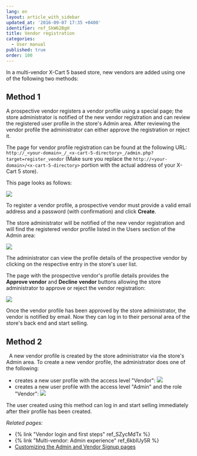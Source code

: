 ```yaml
---
lang: en
layout: article_with_sidebar
updated_at: '2016-09-07 17:35 +0400'
identifier: ref_SkW62BgH
title: Vendor registration
categories:
  - User manual
published: true
order: 100
---
```


In a multi-vendor X-Cart 5 based store, new vendors are added using one of the following two methods:

## Method 1

A prospective vendor registers a vendor profile using a special page; the store administrator is notified of the new vendor registration and can review the registered user profile in the store's Admin area. After reviewing the vendor profile the administrator can either approve the registration or reject it.

The page for vendor profile registration can be found at the following URL: 
`http://_<your-domain>_/_<x-cart-5-directory>_/admin.php?target=register_vendor`
(Make sure you replace the `http://<your-domain>/<x-cart-5-directory>` portion with the actual address of your X-Cart 5 store).

This page looks as follows:

**![]({{site.baseurl}}/attachments/8749143/8716877.png)**

To register a vendor profile, a prospective vendor must provide a valid email address and a password (with confirmation) and click **Create**.

The store administrator will be notified of the new vendor registration and will find the registered vendor profile listed in the Users section of the Admin area:

![]({{site.baseurl}}/attachments/8749143/8716878.png)

The administrator can view the profile details of the prospective vendor by clicking on the respective entry in the store's user list.

The page with the prospective vendor's profile details provides the **Approve vendor** and **Decline** **vendor** buttons allowing the store administrator to approve or reject the vendor registration:

![]({{site.baseurl}}/attachments/8749143/8716879.png)

Once the vendor profile has been approved by the store administrator, the vendor is notified by email. Now they can log in to their personal area of the store's back end and start selling. 

## Method 2
 
A new vendor profile is created by the store administrator via the store's Admin area.
To create a new vendor profile, the administrator does one of the following: 

*   creates a new user profile with the access level "Vendor":
    ![]({{site.baseurl}}/attachments/8749143/8719604.png)
*   creates a new user profile with the access level "Admin" and the role "Vendor":
    ![]({{site.baseurl}}/attachments/8749143/8716890.png)

The user created using this method can log in and start selling immediately after their profile has been created.

_Related pages:_

*   {% link "Vendor login and first steps" ref_SZycMdTx %}
*   {% link "Multi-vendor: Admin experience" ref_6kbIUy5R %}
*   [Customizing the Admin and Vendor Signup pages](http://devs.x-cart.com/en/design_changes/customizing_the_admin_and_vendor_signup_pages.html)
